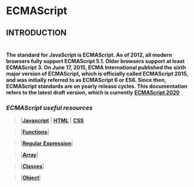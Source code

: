 # **ECMAScript**
## INTRODUCTION
#
__The standard for JavaScript is ECMAScript. As of 2012, all modern browsers fully support ECMAScript 5.1. Older browsers support at least ECMAScript 3. On June 17, 2015, ECMA International published the sixth major version of ECMAScript, which is officially called ECMAScript 2015, and was initially referred to as ECMAScript 6 or ES6. Since then, ECMAScript standards are on yearly release cycles. This documentation refers to the latest draft version, which is currently__   __[ECMAScript 2020](https://www.ecma-international.org/ecma-262/11.0)__

 ### _**ECMAScript useful resources**_
 >  |[**Javascript**](https://developer.mozilla.org/en-US/docs/Learn/JavaScript)       |  [**HTML**](https://developer.mozilla.org/en-US/docs/Learn/HTML) | [**CSS**](https://developer.mozilla.org/en-US/docs/Learn/CSS) 

 >  |[**Functions**](https://developer.mozilla.org/en-US/docs/Web/JavaScript/Guide/Functions)| 

 >  |[**Regular** **Expression**](https://developer.mozilla.org/en-US/docs/Web/JavaScript/Guide/Regular_Expressions)|

>  |[**Array**](https://developer.mozilla.org/en-US/docs/Web/JavaScript/Reference/Global_Objects/Array)|

>  |[**Classes**](https://developer.mozilla.org/en-US/docs/Web/JavaScript/Reference/Classes)|

> |[**Object**](https://developer.mozilla.org/en-US/docs/Web/JavaScript/Reference/Global_Objects/Object)|

> 
